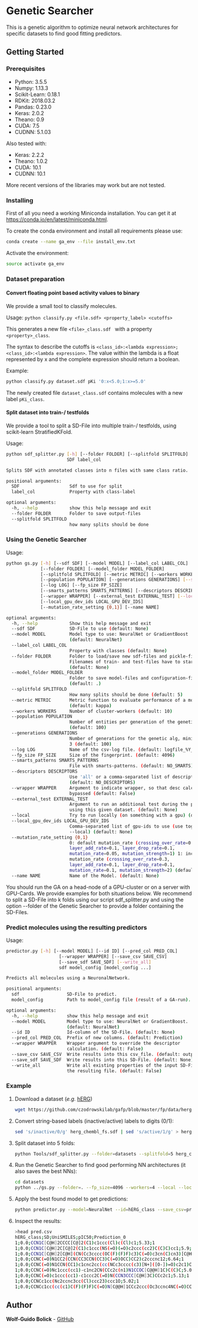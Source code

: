 # Genetic Searcher

This is a genetic algorithm to optimize neural network architectures for specific datasets to find good fitting predictors.

## Getting Started
### Prerequisites

* Python: 3.5.5
* Numpy: 1.13.3
* Scikit-Learn: 0.18.1
* RDKit: 2018.03.2
* Pandas: 0.23.0
* Keras: 2.0.2
* Theano: 0.9
* CUDA: 7.5
* CUDNN: 5.1.03

Also tested with:
* Keras: 2.2.2
* Theano: 1.0.2
* CUDA: 10.1
* CUDNN: 10.1

More recent versions of the libraries may work but are not tested.

### Installing

First of all you need a working Miniconda installation. You can get it at
https://conda.io/en/latest/miniconda.html.

To create the conda environment and install all requirements please use:

```bash
conda create --name ga_env --file install_env.txt
```

Activate the environment:

```bash
source activate ga_env
```

### Dataset preparation

#### Convert floating point based activity values to binary
We provide a small tool to classify molecules.

Usage: ```python classify.py <file.sdf> <property_label> <cutoffs> ```

This generates a new file ```<file>_class.sdf ``` with a property ```<property>_class```.

The syntax to describe the cutoffs is
```<class_id>:<lambda expression>;<class_id>:<lambda expression>```. The value within the lambda is a float represented by x and the complete expression should return a boolean.

Example:
```bash
python classify.py dataset.sdf pKi '0:x<5.0;1:x>=5.0'
```
The newly created file ```dataset_class.sdf``` contains molecules with a new label ```pKi_class```.

#### Split dataset into train-/ testfolds
We provide a tool to split a SD-File into multiple train-/ testfolds, using scikit-learn StratifiedKFold.

Usage:
```bash
python sdf_splitter.py [-h] [--folder FOLDER] [--splitfold SPLITFOLD]
                       SDF label_col

Splits SDF with annotated classes into n files with same class ratio.

positional arguments:
  SDF                   Sdf to use for split
  label_col             Property with class-label

optional arguments:
  -h, --help            show this help message and exit
  --folder FOLDER       Folder to save output-files
  --splitfold SPLITFOLD
                        how many splits should be done
 ```


### Using the Genetic Searcher
Usage:
``` bash
python gs.py [-h] [--sdf SDF] [--model MODEL] [--label_col LABEL_COL]
             [--folder FOLDER] [--model_folder MODEL_FOLDER]
             [--splitfold SPLITFOLD] [--metric METRIC] [--workers WORKERS]
             [--population POPULATION] [--generations GENERATIONS] [--silent]
             [--log LOG] [--fp_size FP_SIZE]
             [--smarts_patterns SMARTS_PATTERNS] [--descriptors DESCRIPTORS]
             [--wrapper WRAPPER] [--external_test EXTERNAL_TEST] [--local]
             [--local_gpu_dev_ids LOCAL_GPU_DEV_IDS]
             [--mutation_rate_setting {0,1}] [--name NAME]

optional arguments:
  -h, --help            Show this help message and exit
  --sdf SDF             SD-File to use (default: None)
  --model MODEL         Model type to use: NeuralNet or GradientBoost
                        (default: NeuralNet)
  --label_col LABEL_COL
                        Property with classes (default: None)
  --folder FOLDER       Folder to load/save new sdf-files and pickle-files.
                        Filenames of train- and test-files have to start with "train" or "test".
                        (default: None)
  --model_folder MODEL_FOLDER
                        Folder to save model-files and configuration-file.
                        (default: .)
  --splitfold SPLITFOLD
                        How many splits should be done (default: 5)
  --metric METRIC       Metric function to evaluate performance of a model
                        (default: kappa)
  --workers WORKERS     Number of cluster-workers (default: 10)
  --population POPULATION
                        Number of entities per generation of the genetic alg
                        (default: 100)
  --generations GENERATIONS
                        Number of generations for the genetic alg, minimum of
                        3 (default: 100)
  --log LOG             Name of the csv-log file. (default: logfile_%Y_%m_%d__%H_%M_%S.csv)
  --fp_size FP_SIZE     Size of the fingerprint. (default: 4096)
  --smarts_patterns SMARTS_PATTERNS
                        File with smarts-patterns. (default: NO_SMARTS)
  --descriptors DESCRIPTORS
                        Use 'all' or a comma-separated list of descriptors.
                        (default: NO_DESCRIPTORS)
  --wrapper WRAPPER     Argument to indicate wrapper, so that desc calc is
                        bypassed (default: False)
  --external_test EXTERNAL_TEST
                        Argument to run an additional test during the predictor-evaluation
                        using this given dataset. (default: None)
  --local               Try to run locally (on something with a gpu) (default: False)
  --local_gpu_dev_ids LOCAL_GPU_DEV_IDS
                        Comma-separated list of gpu-ids to use (use together with
                        --local) (default: None)
  --mutation_rate_setting {0,1}
                        0: default mutation_rate (crossing_over_rate=0.3,
                        layer_add_rate=0.1, layer_drop_rate=0.1,
                        mutation_rate=0.05, mutation_strength=1) 1: increased
                        mutation_rate (crossing_over_rate=0.3,
                        layer_add_rate=0.1, layer_drop_rate=0.1,
                        mutation_rate=0.1, mutation_strength=2) (default: 0)
  --name NAME           Name of the Model. (default: None)
```

You should run the GA on a head-node of a GPU-cluster or on a server with GPU-Cards. We provide examples for both situations below.
We recommend to split a SD-File into k folds using our script sdf_splitter.py and using the option --folder of the Genetic Searcher to provide a folder containing the SD-Files.

### Predict molecules using the resulting predictors
Usage:
```bash
predictor.py [-h] [--model MODEL] [--id ID] [--pred_col PRED_COL]
                    [--wrapper WRAPPER] [--save_csv SAVE_CSV]
                    [--save_sdf SAVE_SDF] [--write_all]
                    sdf model_config [model_config ...]

Predicts all molecules using a NeuronalNetwork.

positional arguments:
  sdf                  SD-File to predict.
  model_config         Path to model_config file (result of a GA-run).

optional arguments:
  -h, --help           show this help message and exit
  --model MODEL        Model type to use: NeuralNet or GradientBoost.
                       (default: NeuralNet)
  --id ID              Id-column of the SD-File. (default: None)
  --pred_col PRED_COL  Prefix of new columns. (default: Prediction)
  --wrapper WRAPPER    Wrapper argument to override the descriptor
                       calculation. (default: False)
  --save_csv SAVE_CSV  Write results into this csv_file. (default: output.csv)
  --save_sdf SAVE_SDF  Write results into this SD-File. (default: None)
  --write_all          Write all existing properties of the input SD-File into
                       the resulting file. (default: False)
```

### Example
1. Download a dataset (_e.g._ [hERG](https://github.com/czodrowskilab/gafp/blob/master/fp/data/herg_chembl_fs.sdf))
    ```bash
    wget https://github.com/czodrowskilab/gafp/blob/master/fp/data/herg_chembl_fs.sdf
    ```

2. Convert string-based labels (inactive/active) labels to digits (0/1):
    ```bash
    sed 's/inactive/0/g' herg_chembl_fs.sdf | sed 's/active/1/g' > herg_chembl_fs_digit.sdf
    ```

3. Split dataset into 5 folds:
    ```bash
    python Tools/sdf_splitter.py --folder=datasets --splitfold=5 herg_chembl_fs_digit.sdf hERG_class
    ```

4. Run the Genetic Searcher to find good performing NN architectures (it also saves the best NNs):
    ```bash
    cd datasets
    python ../gs.py --folder=. --fp_size=4096 --workers=4 --local --local_gpu_dev_ids=0,1,2,3 --population=100 --generations=100 --label_col=hERG_class --name=herg_testrun
    ```

5. Apply the best found model to get predictions:
    ```bash
    python predictor.py --model=NeuralNet --id=hERG_class --save_csv=pred.csv other_ds/testset_1.sdf herg_testrun.config
    ```

6. Inspect the results:
    ```bash
   >head pred.csv
    hERG_class;SD;UniSMILES;pIC50;Prediction_0
    1;0.0;CCN1C[C@H]2CCCC[C@]2(C1)c1ccc(Cl)c(Cl)c1;5.33;1
    1;0.0;CCN1C[C@H]2C[C@]2(C1)c1ccc(NS(=O)(=O)c2ccc(cc2)C(C)C)cc1;5.9;1
    1;0.0;CCN1C[C@H]2[C@H](CN(Cc3cccc(OC(F)(F)F)c3)C(=O)c3cn(C)cn3)[C@H]2C1;5.66;1
    1;0.0;CCNC(=O)N1CC2(CCN(CC3CCN(CC3)C(=O)OCC)CC2)c2cccnc12;6.64;1
    1;0.0;CCNC(=O)N1CCN(CC1)c1cnc2cc(cc(NCc3cccc(c3)[N+]([O-])=O)c2c1)C(F)(F)F;6.68;1
    1;0.0;CCNC(=O)Nc1ccc(cc1)-c1nc2CN(CCc2c(n1)N1CCOC[C@@H]1C)C(C)C;5.07;1
    1;0.0;CCNC(=O)c1ccc(cc1)-c1ccc2C(=O)N(CCN3CCC[C@H]3C)CCc2c1;5.13;1
    1;0.0;CCNCc1cc(Nc2ccnc3cc(Cl)ccc23)ccc1O;5.02;1
    1;0.0;CCNCc1cc(cc(c1)C(F)(F)F)C(=O)N[C@@H]1CCc2ccc(Oc3ccnc4NC(=O)CCc34)cc2C1;5.25;1
    ```
## Author

**Wolf-Guido Bolick** - [GitHub](https://github.com/maltos)
